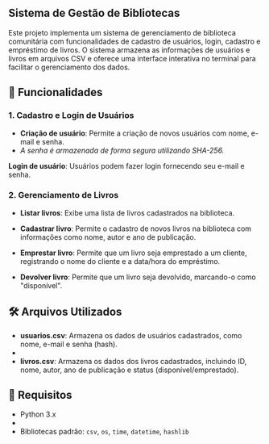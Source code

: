 ## Sistema de Gestão de Bibliotecas ##

Este projeto implementa um sistema de gerenciamento de biblioteca comunitária com funcionalidades de cadastro de usuários, login, cadastro e empréstimo de livros. O sistema armazena as informações de usuários e livros em arquivos CSV e oferece uma interface interativa no terminal para facilitar o gerenciamento dos dados.

## 🚀 Funcionalidades ##

### 1. Cadastro e Login de Usuários

- **Criação de usuário**: Permite a criação de novos usuários com nome, e-mail e senha.<br>
- *A senha é armazenada de forma segura utilizando SHA-256.*

**Login de usuário**: Usuários podem fazer login fornecendo seu e-mail e senha.

### 2. Gerenciamento de Livros

- **Listar livros**: Exibe uma lista de livros cadastrados na biblioteca.

- **Cadastrar livro**: Permite o cadastro de novos livros na biblioteca com informações como nome, autor e ano de publicação.

- **Emprestar livro**: Permite que um livro seja emprestado a um cliente, registrando o nome do cliente e a data/hora do empréstimo.

- **Devolver livro**: Permite que um livro seja devolvido, marcando-o como "disponível".

## 🛠 Arquivos Utilizados

- **usuarios.csv**: Armazena os dados de usuários cadastrados, como nome, e-mail e senha (hash).
- 
- **livros.csv**: Armazena os dados dos livros cadastrados, incluindo ID, nome, autor, ano de publicação e status (disponível/emprestado).

## 📌 Requisitos

- Python 3.x
- 
- Bibliotecas padrão: `csv`, `os`, `time`, `datetime`, `hashlib`
